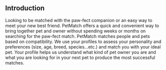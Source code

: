 Introduction
-------------------
Looking to be matched with the paw-fect companion or an easy way to meet your new best
friend. PetMatch offers a quick and convenient way to bring together pet and owner
without spending weeks or months on searching for the paw-fect match. PetMatch matches
people and pets based on compatibility. We use your profiles to assess your
personality and preferences (size, age, breed, species…etc.) and match you with your
ideal pet. Your profile helps us understand what kind of pet owner you are and what
you are looking for in your next pet to produce the most successful matches.



